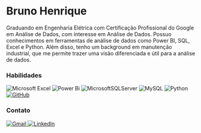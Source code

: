 # Bruno Henrique
Graduando em Engenharia Elétrica com Certificação Profissional do Google em Análise de Dados, com interesse em Análise de Dados.
Possuo conhecimentos em ferramentas de análise de dados como Power BI, SQL, Excel e Python. 
Além disso, tenho um background em manutenção industrial, que me permite trazer uma visão diferenciada e útil para a análise de dados.



### Habilidades

![Microsoft Excel](https://img.shields.io/badge/Microsoft_Excel-217346?style=for-the-badge&logo=microsoft-excel&logoColor=white) ![Power Bi](https://img.shields.io/badge/power_bi-F2C811?style=for-the-badge&logo=powerbi&logoColor=black) ![MicrosoftSQLServer](https://img.shields.io/badge/Microsoft%20SQL%20Server-CC2927?style=for-the-badge&logo=microsoft%20sql%20server&logoColor=white) ![MySQL](https://img.shields.io/badge/mysql-%2300f.svg?style=for-the-badge&logo=mysql&logoColor=white) ![Python](https://img.shields.io/badge/python-3670A0?style=for-the-badge&logo=python&logoColor=ffdd54) [![GitHub](https://img.shields.io/badge/GitHub-000?style=for-the-badge&logo=github&logoColor=30A3DC)](https://docs.github.com/)

### Contato

[![Gmail](https://img.shields.io/badge/Gmail-D14836?style=for-the-badge&logo=gmail&logoColor=white)](mailto:brunomoura1867@gmail.com)[	![LinkedIn](https://img.shields.io/badge/linkedin-%230077B5.svg?style=for-the-badge&logo=linkedin&logoColor=white)](https://www.linkedin.com/in/brunohenriquema/)